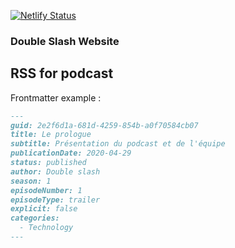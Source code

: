 [![Netlify Status](https://api.netlify.com/api/v1/badges/a77f591b-7350-47a5-9864-aaa68996e9bf/deploy-status)](https://app.netlify.com/sites/goofy-mccarthy-79e233/deploys)

### Double Slash Website

## RSS for podcast

Frontmatter example :

```md
---
guid: 2e2f6d1a-681d-4259-854b-a0f70584cb07
title: Le prologue
subtitle: Présentation du podcast et de l'équipe
publicationDate: 2020-04-29
status: published
author: Double slash
season: 1
episodeNumber: 1
episodeType: trailer
explicit: false
categories:
  - Technology
---

```

